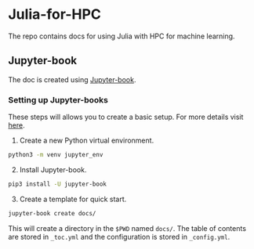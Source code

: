 # Julia-for-HPC
The repo contains docs for using Julia with HPC for machine learning.

## Jupyter-book
The doc is created using [Jupyter-book](https://jupyterbook.org/en/stable/intro.html).

### Setting up Jupyter-books
These steps will allows you to create a basic setup. For more details visit [here](https://jupyterbook.org/en/stable/start/your-first-book.html). 
1. Create a new Python virtual environment.

```sh
python3 -m venv jupyter_env
```

2. Install Jupyter-book.
```sh
pip3 install -U jupyter-book
```

3. Create a template for quick start.
```sh
jupyter-book create docs/
```
This will create a directory in the ```$PWD``` named ```docs/```. The table of contents are stored in ```_toc.yml``` and the configuration is stored in ```_config.yml```.